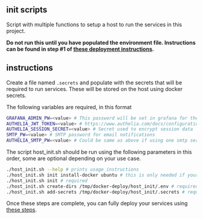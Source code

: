 ## init scripts

Script with multiple functions to setup a host to run the services in this project.

**Do not run this until you have populated the environment file.  Instructions can be found in step #1 of [these deployment instructions](../README.md#deployment-instructions).**

## instructions

Create a file named `.secrets` and populate with the secrets that will be required to run services.  These will be stored on the host using docker secrets.

The following variables are required, in this format
```bash
GRAFANA_ADMIN_PW=<value> # This password will be set in grafana for the default user "admin"
AUTHELIA_JWT_TOKEN=<value> # https://www.authelia.com/docs/configuration/miscellaneous.html#jwt-secret
AUTHELIA_SESSION_SECRET=<value> # Secret used to encrypt session data
SMTP_PW=<value> # SMTP password for email notifications
AUTHELIA_SMTP_PW=<value> # Could be same as above if using one smtp server for everything.  Should be combined but :shrug:
```

The script host_init.sh should be run using the following parameters in this order, some are optional depending on your use case.
```bash
./host_init.sh --help # prints usage instructions
./host_init.sh init install-docker ubuntu # this is only needed if your server doesn't have docker installed
./host_init.sh init # required
./host_init.sh create-dirs /tmp/docker-deploy/host_init/.env # required, use full path
./host_init.sh add-secrets /tmp/docker-deploy/host_init/.secrets # required, use full path
```
Once these steps are complete, you can fully deploy your services using [these steps](../README.md#deployment-instructions).
